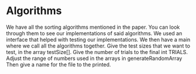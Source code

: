 # Algorithms
We have all the sorting algorithms mentioned in the paper.
You can look through them to see our implementations of said algorithms.
We used an interface that helped with testing our implementations.
We then have a main where we call all the algorithms together.
Give the test sizes that we want to test, in the array testSize[]. 
Give the number of trials to the final int TRIALS.
Adjust the range of numbers used in the arrays in generateRandomArray
Then give a name for the file to the printed.

